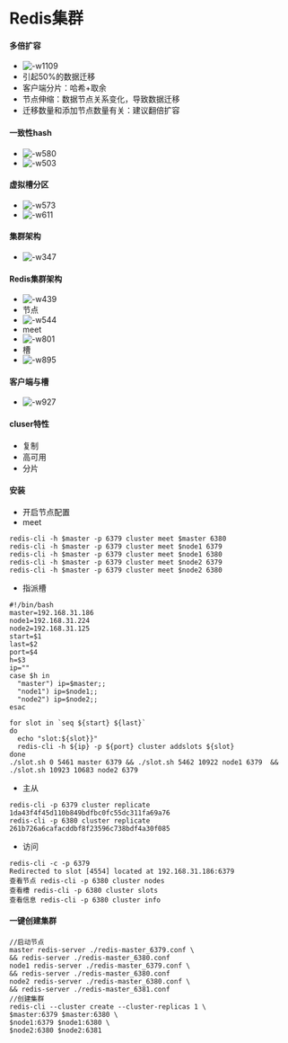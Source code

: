 # Redis集群

#### 多倍扩容
* ![-w1109](media/15679831945510/15679833006813.jpg)
* 引起50%的数据迁移
* 客户端分片：哈希+取余
* 节点伸缩：数据节点关系变化，导致数据迁移
* 迁移数量和添加节点数量有关：建议翻倍扩容

#### 一致性hash
* ![-w580](media/15679831945510/15679834230784.jpg)
* ![-w503](media/15679831945510/15679835069065.jpg)

#### 虚拟槽分区
* ![-w573](media/15679831945510/15679835629071.jpg)
* ![-w611](media/15679831945510/15679835845450.jpg)

#### 集群架构
* ![-w347](media/15679831945510/15679836123386.jpg)

#### Redis集群架构
* ![-w439](media/15679831945510/15679836334837.jpg)
* 节点
* ![-w544](media/15679831945510/15679836848903.jpg)
* meet
* ![-w801](media/15679831945510/15679837417762.jpg)
* 槽
* ![-w895](media/15679831945510/15679837878069.jpg)

#### 客户端与槽
* ![-w927](media/15679831945510/15679838224134.jpg)

#### cluser特性
* 复制
* 高可用
* 分片

#### 安装
* 开启节点配置
* meet

```
redis-cli -h $master -p 6379 cluster meet $master 6380
redis-cli -h $master -p 6379 cluster meet $node1 6379
redis-cli -h $master -p 6379 cluster meet $node1 6380
redis-cli -h $master -p 6379 cluster meet $node2 6379
redis-cli -h $master -p 6379 cluster meet $node2 6380
```
* 指派槽

```
#!/bin/bash
master=192.168.31.186
node1=192.168.31.224
node2=192.168.31.125
start=$1
last=$2
port=$4
h=$3
ip=""
case $h in
  "master") ip=$master;;
  "node1") ip=$node1;;
  "node2") ip=$node2;;
esac

for slot in `seq ${start} ${last}`
do
  echo "slot:${slot}}"
  redis-cli -h ${ip} -p ${port} cluster addslots ${slot}
done
./slot.sh 0 5461 master 6379 && ./slot.sh 5462 10922 node1 6379  && ./slot.sh 10923 10683 node2 6379
```
* 主从

```
redis-cli -p 6379 cluster replicate 1da43f4f45d110b849bdfbc0fc55dc311fa69a76
redis-cli -p 6380 cluster replicate 261b726a6cafacddbf8f23596c738bdf4a30f085
```
* 访问

```
redis-cli -c -p 6379
Redirected to slot [4554] located at 192.168.31.186:6379
查看节点 redis-cli -p 6380 cluster nodes
查看槽 redis-cli -p 6380 cluster slots
查看信息 redis-cli -p 6380 cluster info

```

#### 一键创建集群
```
//启动节点
master redis-server ./redis-master_6379.conf \
&& redis-server ./redis-master_6380.conf
node1 redis-server ./redis-master_6379.conf \
&& redis-server ./redis-master_6380.conf
node2 redis-server ./redis-master_6380.conf \
&& redis-server ./redis-master_6381.conf
//创建集群
redis-cli --cluster create --cluster-replicas 1 \
$master:6379 $master:6380 \
$node1:6379 $node1:6380 \ 
$node2:6380 $node2:6381
```
